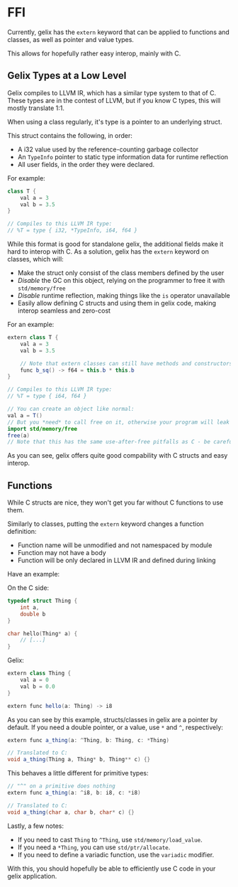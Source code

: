 # FFI

Currently, gelix has the `extern` keyword that can be applied to 
functions and classes, as well as pointer and value types.

This allows for hopefully rather easy interop, mainly with C.

## Gelix Types at a Low Level

Gelix compiles to LLVM IR, which has a similar type system to that of C.
These types are in the contest of LLVM, but if you know C types, this will
mostly translate 1:1.

When using a class regularly, it's type is a pointer to an underlying struct.

This struct contains the following, in order:

- A i32 value used by the reference-counting garbage collector
- An `TypeInfo` pointer to static type information data for runtime reflection
- All user fields, in the order they were declared.

For example:

``` java
class T {
    val a = 3
    val b = 3.5
}

// Compiles to this LLVM IR type:
// %T = type { i32, *TypeInfo, i64, f64 }
```

While this format is good for standalone gelix, the additional fields make it hard to
interop with C. As a solution, gelix has the `extern` keyword on classes, which will:

- Make the struct only consist of the class members defined by the user
- *Disable* the GC on this object, relying on the programmer to free it with
`std/memory/free`
- *Disable* runtime reflection, making things like the `is` operator unavailable
- Easily allow defining C structs and using them in gelix code, making interop
seamless and zero-cost

For an example:

```java
extern class T {
    val a = 3
    val b = 3.5

    // Note that extern classes can still have methods and constructors!
    func b_sq() -> f64 = this.b * this.b
}

// Compiles to this LLVM IR type:
// %T = type { i64, f64 }

// You can create an object like normal:
val a = T()
// But you *need* to call free on it, otherwise your program will leak memory!
import std/memory/free
free(a)
// Note that this has the same use-after-free pitfalls as C - be careful!
```

As you can see, gelix offers quite good compability with C structs and easy interop.

## Functions

While C structs are nice, they won't get you far without C functions to use them.

Similarly to classes, putting the `extern` keyword changes a function definition:

- Function name will be unmodified and not namespaced by module
- Function may not have a body
- Function will be only declared in LLVM IR and defined during linking

Have an example:

On the C side:

```c
typedef struct Thing {
    int a,
    double b
}

char hello(Thing* a) {
    // [...]
}
```

Gelix:

```java
extern class Thing {
    val a = 0
    val b = 0.0
}

extern func hello(a: Thing) -> i8
```

As you can see by this example, structs/classes in gelix are a pointer by default.
If you need a double pointer, or a value, use `*` and `^`, respectively:

```java
extern func a_thing(a: ^Thing, b: Thing, c: *Thing)

// Translated to C:
void a_thing(Thing a, Thing* b, Thing** c) {}
```

This behaves a little different for primitive types:

```java
// "^" on a primitive does nothing
extern func a_thing(a: ^i8, b: i8, c: *i8)

// Translated to C:
void a_thing(char a, char b, char* c) {}
```

Lastly, a few notes:

- If you need to cast `Thing` to `^Thing`, use `std/memory/load_value`.
- If you need a `*Thing`, you can use `std/ptr/allocate`.
- If you need to define a variadic function, use the `variadic` modifier.

With this, you should hopefully be able to efficiently use C code in your
gelix application.